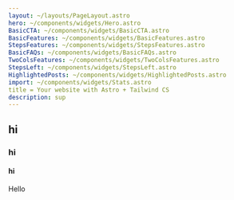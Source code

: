 ```yaml
---
layout: ~/layouts/PageLayout.astro
hero: ~/components/widgets/Hero.astro
BasicCTA: ~/components/widgets/BasicCTA.astro
BasicFeatures: ~/components/widgets/BasicFeatures.astro
StepsFeatures: ~/components/widgets/StepsFeatures.astro
BasicFAQs: ~/components/widgets/BasicFAQs.astro
TwoColsFeatures: ~/components/widgets/TwoColsFeatures.astro
StepsLeft: ~/components/widgets/StepsLeft.astro
HighlightedPosts: ~/components/widgets/HighlightedPosts.astro
import: ~/components/widgets/Stats.astro
title = Your website with Astro + Tailwind CS
description: sup
---
```


## hi
### hi

#### hi


Hello
